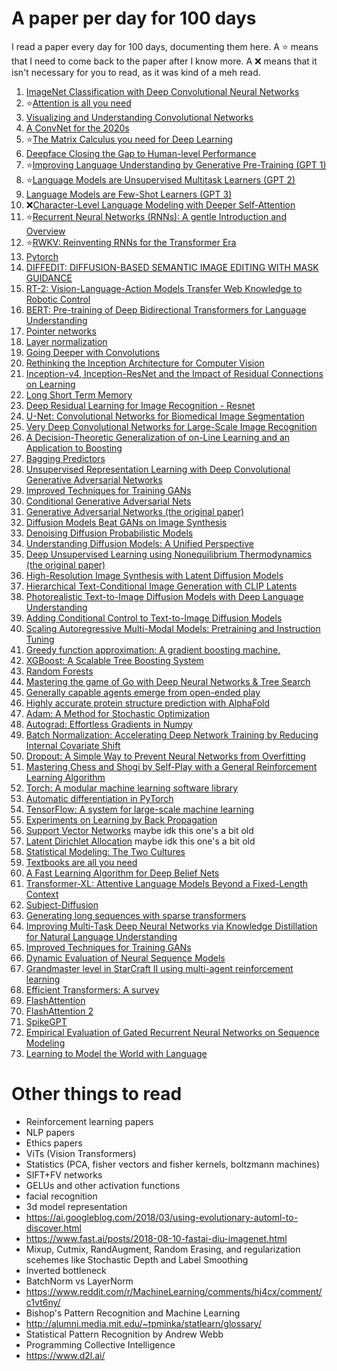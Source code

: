 # A paper per day for 100 days
I read a paper every day for 100 days, documenting them here. A ⭐ means that I need to come back to the paper after I know more. A ❌ means that it isn't necessary for you to read, as it was kind of a meh read.

1. [ImageNet Classification with Deep Convolutional Neural Networks](https://proceedings.neurips.cc/paper_files/paper/2012/file/c399862d3b9d6b76c8436e924a68c45b-Paper.pdf)
1. ⭐[Attention is all you need](https://arxiv.org/abs/1706.03762)
1. [Visualizing and Understanding Convolutional Networks](https://arxiv.org/abs/1311.2901)
1. [A ConvNet for the 2020s](https://arxiv.org/pdf/2201.03545.pdf)
1. ⭐[The Matrix Calculus you need for Deep Learning](https://arxiv.org/pdf/1802.01528.pdf)
1. [Deepface Closing the Gap to Human-level Performance](https://research.facebook.com/file/266870805034649/deepface-closing-the-gap-to-human-level-performance-in-face-verification.pdf)
1. ⭐[Improving Language Understanding by Generative Pre-Training (GPT 1)](https://cdn.openai.com/research-covers/language-unsupervised/language_understanding_paper.pdf)
1. ⭐[Language Models are Unsupervised Multitask Learners (GPT 2)](https://cdn.openai.com/better-language-models/language_models_are_unsupervised_multitask_learners.pdf)
1. [Language Models are Few-Shot Learners (GPT 3)](https://arxiv.org/abs/2005.14165)
2. ❌[Character-Level Language Modeling with Deeper Self-Attention](https://arxiv.org/abs/1808.04444)
3. ⭐[Recurrent Neural Networks (RNNs): A gentle Introduction and Overview](https://arxiv.org/abs/1912.05911)
4. ⭐[RWKV: Reinventing RNNs for the Transformer Era](https://arxiv.org/abs/2305.13048)
6. [Pytorch](https://arxiv.org/pdf/1912.01703.pdf)
5. [DIFFEDIT: DIFFUSION-BASED SEMANTIC IMAGE EDITING WITH MASK GUIDANCE](https://arxiv.org/pdf/2210.11427.pdf)
6. [RT-2: Vision-Language-Action Models Transfer Web Knowledge to Robotic Control](https://robotics-transformer2.github.io/assets/rt2.pdf)
1. [BERT: Pre-training of Deep Bidirectional Transformers for Language Understanding](https://arxiv.org/abs/1810.04805)
1. [Pointer networks](https://arxiv.org/abs/1506.03134)
1. [Layer normalization](https://arxiv.org/abs/1607.06450)
1. [Going Deeper with Convolutions](https://arxiv.org/abs/1409.4842)
1. [Rethinking the Inception Architecture for Computer Vision](https://arxiv.org/abs/1512.00567)
1. [Inception-v4, Inception-ResNet and the Impact of Residual Connections on Learning](https://arxiv.org/abs/1602.07261)
1. [Long Short Term Memory](https://citeseerx.ist.psu.edu/viewdoc/summary?doi=10.1.1.13.634)
1. [Deep Residual Learning for Image Recognition - Resnet](https://arxiv.org/abs/1512.03385)
1. [U-Net: Convolutional Networks for Biomedical Image Segmentation](https://arxiv.org/abs/1505.04597)
1. [Very Deep Convolutional Networks for Large-Scale Image Recognition](https://arxiv.org/abs/1409.1556)
1. [A Decision-Theoretic Generalization of on-Line Learning and an Application to Boosting](https://citeseerx.ist.psu.edu/viewdoc/summary?doi=10.1.1.32.8918)
1. [Bagging Predictors](https://link.springer.com/article/10.1023/A:1018054314350)
1. [Unsupervised Representation Learning with Deep Convolutional Generative Adversarial Networks](https://arxiv.org/abs/1511.06434)
1. [Improved Techniques for Training GANs](https://arxiv.org/abs/1606.03498)
1. [Conditional Generative Adversarial Nets](https://arxiv.org/abs/1411.1784)
1. [Generative Adversarial Networks (the original paper)](https://arxiv.org/abs/1406.2661)
1. [Diffusion Models Beat GANs on Image Synthesis](https://arxiv.org/abs/2105.05233)
1. [Denoising Diffusion Probabilistic Models](https://arxiv.org/abs/2006.11239)
1. [Understanding Diffusion Models: A Unified Perspective](https://arxiv.org/abs/2208.11970)
1. [Deep Unsupervised Learning using Nonequilibrium Thermodynamics (the original paper)](https://arxiv.org/abs/1503.03585)
1. [High-Resolution Image Synthesis with Latent Diffusion Models](https://arxiv.org/abs/2112.10752)
1. [Hierarchical Text-Conditional Image Generation with CLIP Latents](https://arxiv.org/pdf/2204.06125.pdf)
1. [Photorealistic Text-to-Image Diffusion Models with Deep Language Understanding](https://arxiv.org/pdf/2205.11487.pdf)
1. [Adding Conditional Control to Text-to-Image Diffusion Models](https://arxiv.org/abs/2302.05543)
1. [Scaling Autoregressive Multi-Modal Models: Pretraining and Instruction Tuning](https://ai.meta.com/research/publications/scaling-autoregressive-multi-modal-models-pretraining-and-instruction-tuning/)
1. [Greedy function approximation: A gradient boosting machine.](https://projecteuclid.org/journals/annals-of-statistics/volume-29/issue-5/Greedy-function-approximation-A-gradient-boosting-machine/10.1214/aos/1013203451.full)
1. [XGBoost: A Scalable Tree Boosting System](https://arxiv.org/abs/1603.02754)
1. [Random Forests](https://citeseerx.ist.psu.edu/viewdoc/summary?doi=10.1.1.125.5395)
1. [Mastering the game of Go with Deep Neural Networks & Tree Search](https://www.deepmind.com/publications/mastering-the-game-of-go-with-deep-neural-networks-tree-search)
1. [Generally capable agents emerge from open-ended play](https://www.deepmind.com/blog/generally-capable-agents-emerge-from-open-ended-play)
1. [Highly accurate protein structure prediction with AlphaFold](https://www.deepmind.com/publications/highly-accurate-protein-structure-prediction-with-alphafold)
1. [Adam: A Method for Stochastic Optimization](https://arxiv.org/abs/1412.6980)
1. [Autograd: Effortless Gradients in Numpy](https://indico.ijclab.in2p3.fr/event/2914/contributions/6483/subcontributions/180/attachments/6060/7185/automl-short.pdf)
1. [Batch Normalization: Accelerating Deep Network Training by Reducing Internal Covariate Shift](http://proceedings.mlr.press/v37/ioffe15.html)
1. [Dropout: A Simple Way to Prevent Neural Networks from Overfitting](https://jmlr.org/papers/v15/srivastava14a.html)
1. [Mastering Chess and Shogi by Self-Play with a General Reinforcement Learning Algorithm](https://arxiv.org/abs/1712.01815)
1. [Torch: A modular machine learning software library](https://publications.idiap.ch/attachments/reports/2002/rr02-46.pdf)
1. [Automatic differentiation in PyTorch](https://openreview.net/pdf?id=BJJsrmfCZ)
1. [TensorFlow: A system for large-scale machine learning](https://research.google/pubs/pub45381/)
1. [Experiments on Learning by Back Propagation](https://citeseerx.ist.psu.edu/viewdoc/download?doi=10.1.1.70.878&rep=rep1&type=pdf)
1. [Support Vector Networks](https://citeseerx.ist.psu.edu/viewdoc/download?doi=10.1.1.15.9362&rep=rep1&type=pdf) maybe idk this one's a bit old
1. [Latent Dirichlet Allocation](http://citeseerx.ist.psu.edu/viewdoc/download?doi=10.1.1.80.7000&rep=rep1&type=pdf) maybe idk this one's a bit old
1. [Statistical Modeling: The Two Cultures](https://citeseerx.ist.psu.edu/viewdoc/download?doi=10.1.1.156.4933&rep=rep1&type=pdf)
1. [Textbooks are all you need](https://arxiv.org/abs/2306.11644)
2. [A Fast Learning Algorithm for Deep Belief Nets](https://www.cs.utoronto.ca/~hinton/absps/ncfast.pdf)
3. [Transformer-XL: Attentive Language Models Beyond a Fixed-Length Context](https://arxiv.org/abs/1901.02860)
4. [Subject-Diffusion](https://github.com/OPPO-Mente-Lab/Subject-Diffusion)
5. [Generating long sequences with sparse transformers](https://arxiv.org/abs/1904.10509)
6. [Improving Multi-Task Deep Neural Networks via Knowledge Distillation for Natural Language Understanding](https://arxiv.org/abs/1904.09482)
7. [Improved Techniques for Training GANs](https://arxiv.org/abs/1606.03498)
8. [Dynamic Evaluation of Neural Sequence Models](https://arxiv.org/abs/1709.07432)
9. [Grandmaster level in StarCraft II using multi-agent reinforcement learning](https://www.nature.com/articles/s41586-019-1724-z.epdf?author_access_token=lZH3nqPYtWJXfDA10W0CNNRgN0jAjWel9jnR3ZoTv0PSZcPzJFGNAZhOlk4deBCKzKm70KfinloafEF1bCCXL6IIHHgKaDkaTkBcTEv7aT-wqDoG1VeO9-wO3GEoAMF9bAOt7mJ0RWQnRVMbyfgH9A%3D%3D)
10. [Efficient Transformers: A survey](https://arxiv.org/pdf/2009.06732.pdf)
11. [FlashAttention](https://arxiv.org/abs/2205.14135)
12. [FlashAttention 2](https://tridao.me/publications/flash2/flash2.pdf)
13. [SpikeGPT](https://arxiv.org/abs/2302.13939)
14. [Empirical Evaluation of Gated Recurrent Neural Networks on Sequence Modeling](https://arxiv.org/abs/1412.3555)
15. [Learning to Model the World with Language](https://arxiv.org/abs/2308.01399)

# Other things to read  
- Reinforcement learning papers
- NLP papers
- Ethics papers
- ViTs (Vision Transformers)
- Statistics (PCA, fisher vectors and fisher kernels, boltzmann machines)
- SIFT+FV networks
- GELUs and other activation functions
- facial recognition
- 3d model representation
- https://ai.googleblog.com/2018/03/using-evolutionary-automl-to-discover.html
- https://www.fast.ai/posts/2018-08-10-fastai-diu-imagenet.html
- Mixup, Cutmix, RandAugment, Random Erasing, and regularization scehemes like Stochastic Depth and Label Smoothing
- Inverted bottleneck
- BatchNorm vs LayerNorm
- https://www.reddit.com/r/MachineLearning/comments/hj4cx/comment/c1vt6ny/
- Bishop's Pattern Recognition and Machine Learning
- http://alumni.media.mit.edu/~tpminka/statlearn/glossary/
- Statistical Pattern Recognition by Andrew Webb
- Programming Collective Intelligence
- https://www.d2l.ai/
